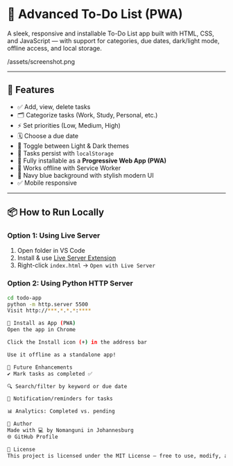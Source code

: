 # 📝 Advanced To-Do List (PWA)

A sleek, responsive and installable To-Do List app built with HTML, CSS, and JavaScript — with support for categories, due dates, dark/light mode, offline access, and local storage.

/assets/screenshot.png

---

## 🚀 Features

- ✅ Add, view, delete tasks
- 🗂️ Categorize tasks (Work, Study, Personal, etc.)
- ⚡ Set priorities (Low, Medium, High)
- 🗓️ Choose a due date
- 🌙 Toggle between Light & Dark themes
- 💾 Tasks persist with `localStorage`
- 📲 Fully installable as a **Progressive Web App (PWA)**
- 🛜 Works offline with Service Worker
- 🎨 Navy blue background with stylish modern UI
- ✅ Mobile responsive

---

## 📦 How to Run Locally

### Option 1: Using Live Server
1. Open folder in VS Code
2. Install & use [Live Server Extension](https://marketplace.visualstudio.com/items?itemName=ritwickdey.LiveServer)
3. Right-click `index.html` → `Open with Live Server`

### Option 2: Using Python HTTP Server
```bash
cd todo-app
python -m http.server 5500
Visit http://***.*.*.*:****

📱 Install as App (PWA)
Open the app in Chrome

Click the Install icon (+) in the address bar

Use it offline as a standalone app!

🧠 Future Enhancements
✔ Mark tasks as completed ✅

🔍 Search/filter by keyword or due date

🔔 Notification/reminders for tasks

📊 Analytics: Completed vs. pending

👤 Author
Made with 💻 by Nomanguni in Johannesburg
🌐 GitHub Profile

📝 License
This project is licensed under the MIT License — free to use, modify, and share.

